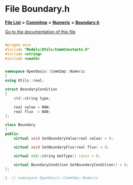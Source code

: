 

# File Boundary.h

[**File List**](files.md) **>** [**CommImp**](dir_6202b98a8704f42b1ea358646461643f.md) **>** [**Numeric**](dir_a0ece07902893bffce0f747cc8ee06c8.md) **>** [**Boundary.h**](_boundary_8h.md)

[Go to the documentation of this file](_boundary_8h.md)


```C++

#pragma once
#include "Models/Utils/CommConstants.h"
#include <string>
#include <cmath>


namespace OpenOasis::CommImp::Numeric
{
using Utils::real;

struct BoundaryCondition
{
    std::string type;

    real value = NAN;
    real flux  = NAN;
};

class Boundary
{
public:
    virtual void SetBoundaryValue(real value) = 0;

    virtual void SetBoundaryFlux(real flux) = 0;

    virtual std::string GetType() const = 0;

    virtual BoundaryCondition GetBoundaryCondition() = 0;
};

}  // namespace OpenOasis::CommImp::Numeric
```



